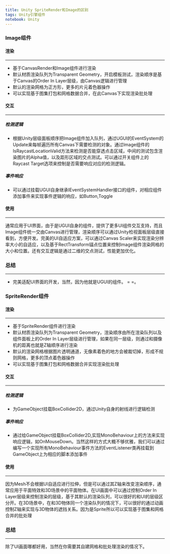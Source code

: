 ```yaml
---
title: Unity SpriteRender和Image的区别
tags: Unity引擎组件
notebook: Unity
---
```


### Image组件

#### 渲染

---

* 基于CanvasRender和Image组件进行渲染
* 默认材质渲染队列为Transparent Geometry，开启模板测试，渲染顺序是基于Canvas的Order In Layer层级，由Canvas逻辑进行管理
* 默认的渲染网格为正方形，更多的片元着色器操作
* 可以实现基于图集打包和网格数据合并，在此Canvas下实现渲染批处理

#### 交互

---

##### 检测逻辑

* 根据Unity层级面板顺序把Image组件加入队列，通过UGUI的EventSystem的Update来每帧遍历所有Canvas下需要检测的对象。通过Image组件的IsRaycastLocationValid方法来检测是否能穿透点击区域，中间的测试包含渲染图片的Alpha值，以及距形区域的交点测试。可以通过开关组件上的Raycast Target选项来控制是否需要响应对应的检测逻辑。

##### 事件响应

* 可以通过挂载UGUI自身继承IEventSystemHandler接口的组件，对相应组件添加事件来实现事件逻辑的响应，如Button,Toggle

#### 使用

---

通常应用于UI界面，由于是UGUI自身的组件，提供了更多UI组件交互支持，而且Image组件统一交由Canvas进行管理，渲染顺序可以通过Unity检视面板层级直接看到，方便开发。完美的UI自适应方案，可以通过Canvas Scaler来实现渲染分辨率大小的自适应，以及基于RectTransform锚点位置来控制Image组件渲染网格的大小和位置。还有交互逻辑是通过二维的交点测试，性能更加优化。

### 总结

---

* 完美适配UI界面的开发，当然，因为他就是UGUI的组件。 = =。

### SpriteRender组件

#### 渲染

---

* 基于SpriteRender组件进行渲染
* 默认材质渲染队列为Transparent Geometry，渲染顺序由所在渲染队列以及组件面板上的Order In Layer层级进行管理，如果在同一层级，则通过和摄像机的距离也就是Z轴顺序进行渲染
* 默认的渲染网格根据图片透明通道，无像素着色的地方会被裁切掉，形成不规则网格，更多的顶点着色器操作
* 可以实现基于图集打包和网格数据合并实现渲染批处理

#### 交互

---

##### 检测逻辑

* 为GameObject挂载BoxCollider2D，通过Unity自身的射线进行逻辑检测


##### 事件响应

* 通过给GameObject挂载BoxCollider2D,实现MonoBehaviour上的方法来实现响应逻辑，如OnMouseDown。当然这样的方式大概不够优雅，我们可以通过编写一个实现所有MonoBehaviour事件方法的EventListener类再挂载到GameObject上为相应的脚本添加事件

#### 使用

---

因为Mesh不会根据UI自适应进行拉伸，但是可以通过其Z轴来改变渲染顺序，通常应用于平面特效和3D场景中的平面物体。在UI画面中可以通过控制Order In Layer层级来控制渲染的层级，基于其默认的渲染队列，可以很好的和UI的层级区分开。在3D场景中，在和3D物体同一个渲染队列的情况下，可以很好的通过动画控制Z轴来实现与3D物体的遮挡关系。因为是Sprite所以可以实现基于图集和网格合并的批处理

### 总结

---

除了UI画面哪都好用，当然在你需要其自建网格和批处理渲染的情况下。